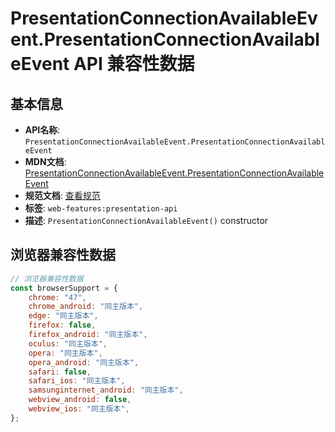# PresentationConnectionAvailableEvent.PresentationConnectionAvailableEvent API 兼容性数据

## 基本信息

- **API名称**: `PresentationConnectionAvailableEvent.PresentationConnectionAvailableEvent`
- **MDN文档**: [PresentationConnectionAvailableEvent.PresentationConnectionAvailableEvent](https://developer.mozilla.org/docs/Web/API/PresentationConnectionAvailableEvent/PresentationConnectionAvailableEvent)
- **规范文档**: [查看规范](https://w3c.github.io/presentation-api/#dom-presentationconnectionavailableevent-constructor)
- **标签**: `web-features:presentation-api`
- **描述**: `PresentationConnectionAvailableEvent()` constructor

## 浏览器兼容性数据

```javascript
// 浏览器兼容性数据
const browserSupport = {
    chrome: "47",
    chrome_android: "同主版本",
    edge: "同主版本",
    firefox: false,
    firefox_android: "同主版本",
    oculus: "同主版本",
    opera: "同主版本",
    opera_android: "同主版本",
    safari: false,
    safari_ios: "同主版本",
    samsunginternet_android: "同主版本",
    webview_android: false,
    webview_ios: "同主版本",
};

```

